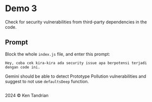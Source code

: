 # Demo 3

Check for security vulnerabilities from third-party dependencies in the code.

## Prompt

Block the whole `index.js` file, and enter this prompt:
```
Hey, coba cek kira-kira ada security issue apa berpotensi terjadi dengan code ini.
```

Gemini should be able to detect Prototype Pollution vulnerabilities and suggest to not use `defaultsDeep` function.

##

2024 &copy; Ken Tandrian